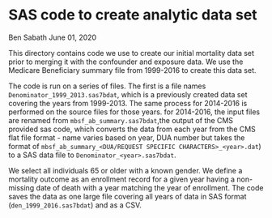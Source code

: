 SAS code to create analytic data set
================
Ben Sabath
June 01, 2020

This directory contains code we use to create our initial mortality data
set prior to merging it with the confounder and exposure data. We use
the Medicare Beneficiary summary file from 1999-2016 to create this data
set.

The code is run on a series of files. The first is a file names
`Denominator_1999_2013.sas7bdat`, which is a previously created data set
covering the years from 1999-2013. The same process for 2014-2016 is
performed on the source files for those years. for 2014-2016, the input
files are renamed from `mbsf_ab_summary.sas7bdat`,the output of the CMS
provided sas code, which converts the data from each year from the CMS
flat file format - name varies based on year, DUA number but takes the
format of `mbsf_ab_summary_<DUA/REQUEST SPECIFIC
CHARACTERS>_<year>.dat`) to a SAS data file to
`Denominator_<year>.sas7bdat`.

We select all individuals 65 or older with a known gender. We define a
mortality outcome as an enrollment record for a given year having a
non-missing date of death with a year matching the year of enrollment.
The code saves the data as one large file covering all years of data in
SAS format (`den_1999_2016.sas7bdat`) and as a CSV.
